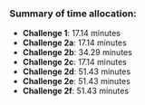 ### Summary of time allocation:

- **Challenge 1**: 17.14 minutes
- **Challenge 2a**: 17.14 minutes
- **Challenge 2b**: 34.29 minutes
- **Challenge 2c**: 17.14 minutes
- **Challenge 2d**: 51.43 minutes
- **Challenge 2e**: 51.43 minutes
- **Challenge 2f**: 51.43 minutes